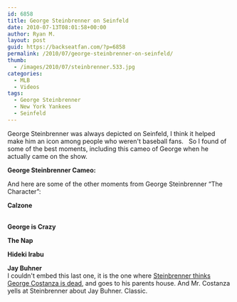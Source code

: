 ```yaml
---
id: 6858
title: George Steinbrenner on Seinfeld
date: 2010-07-13T08:01:58+00:00
author: Ryan M.
layout: post
guid: https://backseatfan.com/?p=6858
permalink: /2010/07/george-steinbrenner-on-seinfeld/
thumb:
  - /images/2010/07/steinbrenner.533.jpg
categories:
  - MLB
  - Videos
tags:
  - George Steinbrenner
  - New York Yankees
  - Seinfeld
---
```


<div class="entry">
  <p>
    George Steinbrenner was always depicted on Seinfeld, I think it helped make him an icon among people who weren't baseball fans.   So I found of some of the best moments, including this cameo of George when he actually came on the show.
  </p>

  <p>
    <strong>George Steinbrenner Cameo:</strong>
  </p>

  <p>
  </p>

  <p>
    And here are some of the other moments from George Steinbrenner &#8220;The Character&#8221;:
  </p>

  <p>
    <strong>Calzone<br /> </strong><br />
  </p>

  <p>
    <strong>George is Crazy<br /> </strong>
  </p>

  <p>
    <strong>The Nap<br /> </strong>
  </p>

  <p>
    <strong>Hideki Irabu<br /> </strong>
  </p>

  <p>
    <strong>Jay Buhner<br /> </strong> I couldn't embed this last one, it is the one where <a href="http://www.youtube.com/watch?v=cUwSxqnRW-8">Steinbrenner thinks George Costanza is dead</a>, and goes to his parents house. And Mr. Costanza yells at Steinbrenner about Jay Buhner. Classic.
  </p>
</div>
